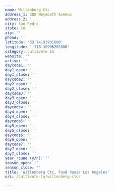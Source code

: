 ```yaml
---
name: Willenberg Ctc
address_1: 308 Weymouth Avenue
address_2: ''
city: San Pedro
state: CA
zip: ''
phone: ''
latitude: '33.74193931000'
longitude: '-118.30996285000'
category: Cultivate LA
website: ''
active: ''
daycode1: ''
day1_open: ''
day1_close: ''
daycode2: ''
day2_open: ''
day2_close: ''
daycode3: ''
day3_open: ''
day3_close: ''
daycode4: ''
day4_open: ''
day4_close: ''
daycode5: ''
day5_open: ''
day5_close: ''
daycode6: ''
day6_open: ''
daycode7: ''
day7_open: ''
day7_close: ''
year_round (y/n): ''
season_open: ''
season_close: ''
title: 'Willenberg Ctc, Food Oasis Los Angeles'
uri: /cultivate-la/willenberg-ctc/

---
```

